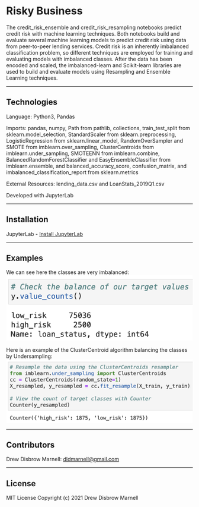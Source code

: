 # Risky Business

The credit_risk_ensemble and credit_risk_resampling notebooks predict credit risk with machine learning techniques. Both notebooks build and evaluate several machine learning models to predict credit risk using data from peer-to-peer lending services. Credit risk is an inherently imbalanced classification problem, so different techniques are employed for training and evaluating models with imbalanced classes. After the data has been encoded and scaled, the imbalanced-learn and Scikit-learn libraries are used to build and evaluate models using Resampling and Ensemble Learning techniques.


---

## Technologies

Language: Python3, Pandas 

Imports: pandas, numpy, Path from pathlib, collections, train_test_split from sklearn.model_selection, StandardScaler from sklearn.preprocessing, LogisticRegression from sklearn.linear_model, RandomOverSampler and SMOTE from imblearn.over_sampling, ClusterCentroids from imblearn.under_sampling, SMOTEENN from imblearn.combine, BalancedRandomForestClassifier and EasyEnsembleClassifier from imblearn.ensemble, and  balanced_accuracy_score, confusion_matrix, and imbalanced_classification_report from sklearn.metrics

External Resources: lending_data.csv and LoanStats_2019Q1.csv

Developed with JupyterLab

---

## Installation

JupyterLab - [Install JupyterLab](https://jupyterlab.readthedocs.io/en/stable/getting_started/installation.html)

---

## Examples

We can see here the classes are very imbalanced:
![imbalanced_classes](Resources/Images/imbalanced_classes.png)

Here is an example of the ClusterCentroid algorithm balancing the classes by Undersampling:
![balanced_classes](Resources/Images/balanced_classes.png)

---

## Contributors

Drew Disbrow Marnell: dldmarnell@gmail.com

---

## License

MIT License
Copyright (c) 2021 Drew Disbrow Marnell